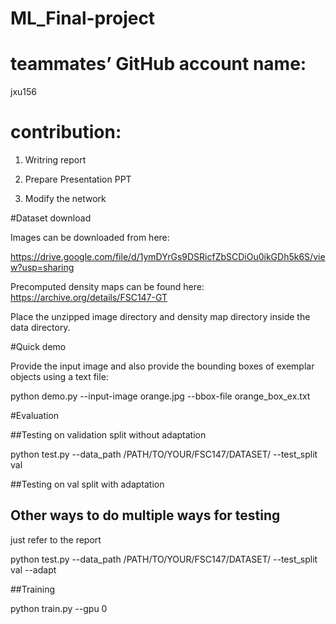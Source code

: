 # ML_Final-project

# teammates’ GitHub account name: 

jxu156

# contribution: 

1. Writring report 

2. Prepare Presentation PPT

3. Modify the network

#Dataset download

Images can be downloaded from here: 

https://drive.google.com/file/d/1ymDYrGs9DSRicfZbSCDiOu0ikGDh5k6S/view?usp=sharing

Precomputed density maps can be found here: https://archive.org/details/FSC147-GT

Place the unzipped image directory and density map directory inside the data directory.

#Quick demo

Provide the input image and also provide the bounding boxes of exemplar objects using a text file:

python demo.py --input-image orange.jpg --bbox-file orange_box_ex.txt 

#Evaluation

##Testing on validation split without adaptation

python test.py --data_path /PATH/TO/YOUR/FSC147/DATASET/ --test_split val

##Testing on val split with adaptation

## Other ways to do multiple ways for testing

just refer to the report






python test.py --data_path /PATH/TO/YOUR/FSC147/DATASET/ --test_split val --adapt

##Training

python train.py --gpu 0




